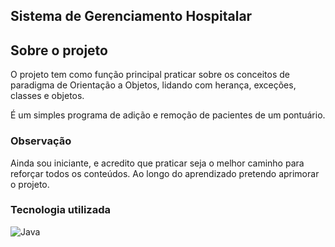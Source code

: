 ## Sistema de Gerenciamento Hospitalar


## Sobre o projeto
O projeto tem como função principal praticar sobre os conceitos de paradigma de Orientação a Objetos, lidando com herança, exceções, classes e objetos. 

É um simples programa de adição e remoção de pacientes de um pontuário. 


### Observação
Ainda sou iniciante, e acredito que praticar seja o melhor caminho para reforçar todos os conteúdos. Ao longo do aprendizado pretendo aprimorar o projeto.


### Tecnologia utilizada
![Java](https://img.shields.io/badge/Java-000?style=for-the-badge&logo=java&logoColor=white)
